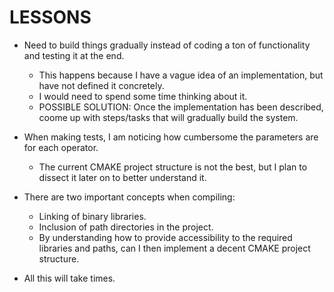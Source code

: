 # LESSONS

* Need to build things gradually instead of coding a ton of functionality and testing it at the end.
	- This happens because I have a vague idea of an implementation, but have not defined it concretely.
	- I would need to spend some time thinking about it.
	* POSSIBLE SOLUTION: Once the implementation has been described, coome up with steps/tasks that will gradually build the system.

* When making tests, I am noticing how cumbersome the parameters are for each operator.
	- The current CMAKE project structure is not the best, but I plan to dissect it later on to better understand it.
* There are two important concepts when compiling:
	- Linking of binary libraries.
	- Inclusion of path directories in the project.
	- By understanding how to provide accessibility to the required libraries and paths, can I then implement a decent CMAKE project structure.
* All this will take times.
